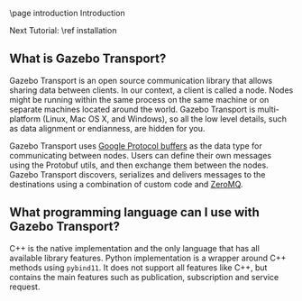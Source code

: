 \page introduction Introduction

Next Tutorial: \ref installation

## What is Gazebo Transport?

Gazebo Transport is an open source communication library that allows sharing
data between clients. In our context, a client is called a node. Nodes might
be running within the same process on the same machine or on separate machines
located around the world. Gazebo Transport is multi-platform (Linux, Mac OS X,
and Windows), so all the low level details, such as data alignment or
endianness, are hidden for you.

Gazebo Transport uses
[Google Protocol buffers](https://developers.google.com/protocol-buffers/?hl=en)
as the data type for communicating between nodes. Users can define their own
messages using the Protobuf utils, and then exchange them between the nodes.
Gazebo Transport discovers, serializes and delivers messages to the
destinations using a combination of custom code and
[ZeroMQ](http://zeromq.org/).

## What programming language can I use with Gazebo Transport?

C++ is the native implementation and the only language that has all available
library features. Python implementation is a wrapper around C++ methods using
`pybind11`. It does not support all features like C++, but contains the main
features such as publication, subscription and service request.
